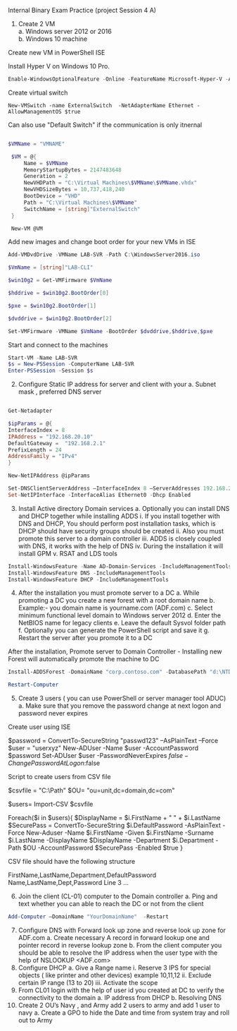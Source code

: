 Internal Binary Exam Practice (project Session 4 A) 
1.	Create 2 VM  
a.	Windows server 2012 or 2016  
b.	Windows 10 machine

Create new VM in PowerShell ISE

Install Hyper V on Windows 10 Pro. 

```powershell
Enable-WindowsOptionalFeature -Online -FeatureName Microsoft-Hyper-V -All
```
Create virtual switch
```powershel
New-VMSwitch -name ExternalSwitch  -NetAdapterName Ethernet -AllowManagementOS $true
```
Can also use "Default Switch" if the communication is only itnernal 

```powershell 

$VMName = "VMNAME"

 $VM = @{
     Name = $VMName
     MemoryStartupBytes = 2147483648
     Generation = 2
     NewVHDPath = "C:\Virtual Machines\$VMName\$VMName.vhdx"
     NewVHDSizeBytes = 10,737,418,240
     BootDevice = "VHD"
     Path = "C:\Virtual Machines\$VMName"
     SwitchName = [string]"ExternalSwitch"
 }

 New-VM @VM
```
Add new images and change boot order for your new VMs in ISE

```powershell
Add-VMDvdDrive -VMName LAB-SVR -Path C:\WindowsServer2016.iso

$VmName = [string]"LAB-CLI"

$win10g2 = Get-VMFirmware $VmName

$hddrive = $win10g2.BootOrder[0]

$pxe = $win10g2.BootOrder[1]

$dvddrive = $win10g2.BootOrder[2]

Set-VMFirmware -VMName $VmName -BootOrder $dvddrive,$hddrive,$pxe
```

Start and connect to the machines 
```powershell
Start-VM -Name LAB-SVR
$s = New-PSSession -ComputerName LAB-SVR
Enter-PSSession -Session $s
```


2.	Configure Static IP address for server and client with your 
a.	Subnet mask , preferred DNS server 

```powershell

Get-Netadapter

$ipParams = @{
InterfaceIndex = 8
IPAddress = "192.168.20.10"
DefaultGateway =  "192.168.2.1"
PrefixLength = 24
AddressFamily = "IPv4"
}

New-NetIPAddress @ipParams

Set-DNSClientServerAddress –InterfaceIndex 8 –ServerAddresses 192.168.2.11,10.1.2.11
Set-NetIPInterface -InterfaceAlias Ethernet0 -Dhcp Enabled
```

3.	Install Active directory Domain services 
a.	Optionally you can install DNS and DHCP together while installing ADDS 
i.	If you install together with DNS and DHCP, You should perform post installation tasks, which is DHCP should have security groups should be created 
ii.	Also you must promote this server to a domain controller 
iii.	ADDS is closely coupled with DNS, it works with the help of DNS
iv.	During the installation it will install GPM
v.	RSAT and LDS tools 

 ```powershell
 Install-WindowsFeature -Name AD-Domain-Services -IncludeManagementTools
 Install-WindowsFeature DNS -IncludeManagementTools
 Install-WindowsFeature DHCP -IncludeManagementTools
 ```

4.	After the installation you must promote server to a DC 
a.	While promoting a DC you create a new forest with a root domain name 
b.	Example:- you domain name is yourname.com (ADF.com)
c.	Select minimum functional level domain to Windows server 2012
d.	Enter the NetBIOS name  for legacy clients 
e.	Leave the default Sysvol folder path 
f.	Optionally you can generate the PowerShell script and save it 
g.	Restart the server after you  promote it to a DC

After the installation, Promote server to  Domain Controller - Installing new Forest will automatically promote the machine to DC

```powershell
Install-ADDSForest -DomainName "corp.contoso.com" -DatabasePath "d:\NTDS" -SysvolPath "d:\SYSVOL" -LogPath "e:\Logs" -DomainNetbiosName "name" 
```

```powershell
Restart-Computer
```
5.	Create 3 users ( you can use PowerShell or server manager tool ADUC) 
a.	Make sure that you remove the password change at next logon and password never expires 

Create user using ISE 

$password = ConvertTo-SecureString "passwd123" –AsPlainText –Force
$user = "userxyz"
New-ADUser -Name $user -AccountPassword $password
Set-ADUser $user -PasswordNeverExpires $false -ChangePasswordAtLogon:$false

Script to create users from CSV file 

$csvfile = "C:\Path"
$OU= "ou=unit,dc=domain,dc=com" 

$users= Import-CSV $csvfile

Foreach($i in $users){
	$DisplayName = $i.FirstName + " " + $i.LastName
	$SecurePass = ConvertTo-SecureString $i.DefaultPassword -AsPlainText -Force
	New-Aduser -Name $i.FirstName -Given $i.FirstName -Surname $i.LastName -DisplayName $DisplayName -Department $i.Department -Path $OU -AccountPassword $SecurePass -Enabled $true
}

CSV file should have the following structure 

FirstName,LastName,Department,DefaultPassword
Name,LastName,Dept,Password 
Line 3
...

6.	Join the client (CL-01) computer to the Domain controller 
a.	Ping and text whether you can able to reach the DC or not from the client

```powershell
Add-Computer –DomainName "YourDomainName"  -Restart
```

7.	Configure DNS  with Forward look up zone and reverse look up zone for ADF.com
a.	Create necessary A record in forward lookup one and pointer record in reverse lookup zone
b.	From the client computer you should be able to resolve the IP address when the user type with the help of NSLOOKUP <ADF.com>
8.	Configure DHCP 
a.	Give a Range name 
i.	Reserve  3 IPS for special objects ( like printer and other devices) example 10,11,12
ii.	Exclude certain IP range (13 to 20)
iii.	Activate the scope 
9.	From CL01 login with the help of user id you created at DC to verify the connectivity to the domain 
a.	IP address from DHCP
b.	Resolving DNS 
10.	Create 2 OU’s Navy , and Army add 2 users to army and add 1 user to navy
a.	Create a GPO to hide the Date and time from system tray and roll out to Army 
